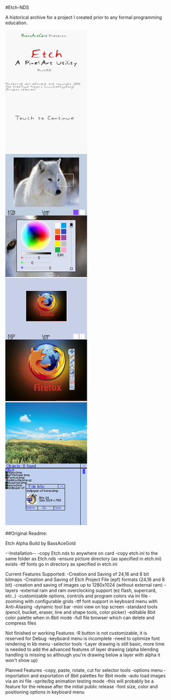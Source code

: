 #Etch-NDS

A historical archive for a project I created prior to any formal programming education.

![Alt text](/screenshots/etchtitle2.png?raw=true "Etch Title")
![Alt text](/screenshots/colorselector3.png?raw=true "16/24 bit color selector")
![Alt text](/screenshots/toolbarpic.png?raw=true "Toolbar")
![Alt text](/screenshots/fbfinaletch.png?raw=true "Filebrowser")


##Original Readme:

Etch Alpha Build by BassAceGold

--Installation--
-copy Etch.nds to anywhere on card
-copy etch.ini to the same folder as Etch.nds
-ensure picture directory (as specified in etch.ini) exists
-ttf fonts go in directory as specified in etch.ini

Current Features Supported:
-Creation and Saving of 24,16 and 8 bit bitmaps
-Creation and Saving of Etch Project File (epf) formats (24,16 and 8 bit)
-creation and saving of images up to 1280x1024 (without external ram)
-layers
-external ram and ram overclocking support (ez flash, supercard, etc..)
-customizable options, controls and program colors via ini file
-zooming with configurable grids
-ttf font support in keyboard menu with Anti-Aliasing
-dynamic tool bar
-mini view on top screen
-standard tools (pencil, bucket, eraser, line and shape tools, color picker)
-editable 8bit color palette when in 8bit mode
-full file browser which can delete and compress files

Not finished or working Features
-R button is not customizable, it is reserved for Debug
-keyboard menu is incomplete
-need to optimize font rendering in kb menu
-selector tools
-Layer drawing is still basic, more time is needed to add the advanced features of layer drawing (alpha blending handling is missing so although you're drawing below a layer with alpha it won't show up)

Planned Features
-copy, paste, rotate, cut for selector tools
-options menu
-importation and exportation of 8bit palettes for 8bit mode
-auto load images via an ini file
-sprite/bg animation testing mode -this will probably be a feature for the release after the initial public release
-font size, color and positioning options in keyboard menu
 

 
